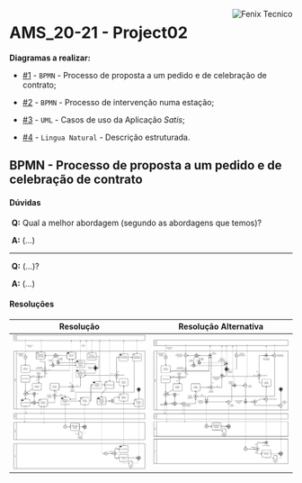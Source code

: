 <a href="http://fenix.tecnico.ulisboa.pt"><img align="right" src="https://fenix.tecnico.ulisboa.pt/api/bennu-portal/configuration/logo" alt="Fenix Tecnico"></a>

# AMS_20-21 - Project02

**Diagramas a realizar:**

* [#1](#bpmn---processo-de-proposta-a-um-pedido-e-de-celebração-de-contrato) - `BPMN` - Processo de proposta a um pedido e de celebração de contrato;

* [#2]() - `BPMN` - Processo de intervenção numa estação;

* [#3]() - `UML` - Casos de uso da Aplicação *Satis*;

* [#4]() - `Lingua Natural` - Descrição estruturada.

## BPMN - Processo de proposta a um pedido e de celebração de contrato

#### Dúvidas

​	**Q:** Qual a melhor abordagem (segundo as abordagens que temos)?

​	**A:** (...)

---

​	**Q:** (...)?

​	**A:** (...)

#### Resoluções

| Resolução                    | Resolução Alternativa              |
| ---------------------------- | ---------------------------------- |
| ![Diagrama01](diagram_1.png) | ![Diagrama01_Alt](diagram_1_2.png) |
